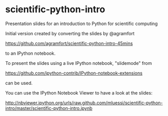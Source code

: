 scientific-python-intro
=======================

Presentation slides for an introduction to Python for scientific computing

Initial version created by converting the slides by @agramfort

https://github.com/agramfort/scientific-python-intro-45mins

to an IPython notebook.

To present the slides using a live IPython notebook, "slidemode" from

https://github.com/ipython-contrib/IPython-notebook-extensions

can be used.

You can use the IPython Notebook Viewer to have a look at the slides:

http://nbviewer.ipython.org/urls/raw.github.com/mluessi/scientific-python-intro/master/scientific-python-intro.ipynb
